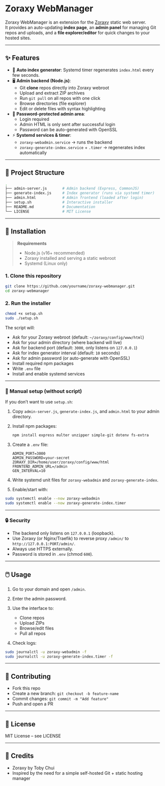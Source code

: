 # Zoraxy WebManager

Zoraxy WebManager is an extension for the [Zoraxy](https://github.com/tobychui/zoraxy) static web server.  
It provides an auto-updating **index page**, an **admin panel** for managing Git repos and uploads, and a **file explorer/editor** for quick changes to your hosted sites.

---

## ✨ Features

- 🔄 **Auto index generator**: Systemd timer regenerates `index.html` every few seconds.
- 🖥️ **Admin backend (Node.js)**:
  - Git **clone** repos directly into Zoraxy webroot
  - Upload and extract ZIP archives
  - Run `git pull` on all repos with one click
  - Browse directories (file explorer)
  - Edit or delete files with syntax highlighting
- 🔐 **Password-protected admin area**:
  - Login required
  - Admin HTML is only sent after successful login
  - Password can be auto-generated with OpenSSL
- ⚡ **Systemd services & timer**:
  - `zoraxy-webadmin.service` → runs the backend
  - `zoraxy-generate-index.service` + `.timer` → regenerates index automatically

---

## 📂 Project Structure

```bash
.
├── admin-server.js       # Admin backend (Express, CommonJS)
├── generate-index.js     # Index generator (runs via systemd timer)
├── admin.html            # Admin frontend (loaded after login)
├── setup.sh              # Interactive installer
├── README.md             # Documentation
└── LICENSE               # MIT License
````

---

## 🚀 Installation

> **Requirements**
>
> - Node.js (v16+ recommended)
> - Zoraxy installed and serving a static webroot
> - Systemd (Linux only)

### 1. Clone this repository

```bash
git clone https://github.com/yourname/zoraxy-webmanager.git
cd zoraxy-webmanager
```

### 2. Run the installer

```bash
chmod +x setup.sh
sudo ./setup.sh
```

The script will:

- Ask for your Zoraxy webroot (default: `~/zoraxy/config/www/html`)
- Ask for your admin directory (where backend will live)
- Ask for backend port (default: `3000`, only listens on `127.0.0.1`)
- Ask for index generator interval (default: `10` seconds)
- Ask for admin password (or auto-generate with OpenSSL)
- Install required npm packages
- Write `.env` file
- Install and enable systemd services

---

### 🔧 Manual setup (without script)

If you don’t want to use `setup.sh`:

1. Copy `admin-server.js`, `generate-index.js`, and `admin.html` to your admin directory.
2. Install npm packages:

    ```bash
    npm install express multer unzipper simple-git dotenv fs-extra
    ```

3. Create a `.env` file:

    ```env
    ADMIN_PORT=3000
    ADMIN_PASSWORD=your-secret
    ZORAXY_DIR=/home/user/zoraxy/config/www/html
    FRONTEND_ADMIN_URL=/admin
    GEN_INTERVAL=10
    ```

4. Write systemd unit files for `zoraxy-webadmin` and `zoraxy-generate-index`.
5. Enable/start with:

```bash
sudo systemctl enable --now zoraxy-webadmin
sudo systemctl enable --now zoraxy-generate-index.timer
```

---

### 🔒 Security

- The backend only listens on `127.0.0.1` (loopback).
- Use Zoraxy (or Nginx/Traefik) to reverse proxy `/admin/` to `http://127.0.0.1:PORT/admin/`.
- Always use HTTPS externally.
- Password is stored in `.env` (chmod `600`).

---

## 🖱️ Usage

1. Go to your domain and open `/admin`.
2. Enter the admin password.
3. Use the interface to:

   - Clone repos
   - Upload ZIPs
   - Browse/edit files
   - Pull all repos
4. Check logs:

```bash
sudo journalctl -u zoraxy-webadmin -f
sudo journalctl -u zoraxy-generate-index.timer -f
```

---

## 🤝 Contributing

- Fork this repo
- Create a new branch: `git checkout -b feature-name`
- Commit changes: `git commit -m "Add feature"`
- Push and open a PR

---

## 📜 License

MIT License – see LICENSE

---

## 🙌 Credits

- Zoraxy by Toby Chui
- Inspired by the need for a simple self-hosted Git + static hosting manager
